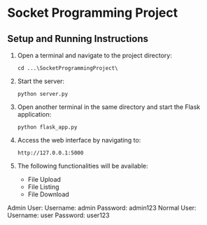# Socket Programming Project

## Setup and Running Instructions

1. Open a terminal and navigate to the project directory:

   ```
   cd ...\SocketProgrammingProject\
   ```

2. Start the server:

   ```
   python server.py
   ```

3. Open another terminal in the same directory and start the Flask application:

   ```
   python flask_app.py
   ```

4. Access the web interface by navigating to:

   ```
   http://127.0.0.1:5000
   ```

5. The following functionalities will be available:
   - File Upload
   - File Listing
   - File Download

Admin User:
Username: admin
Password: admin123
Normal User:
Username: user
Password: user123
